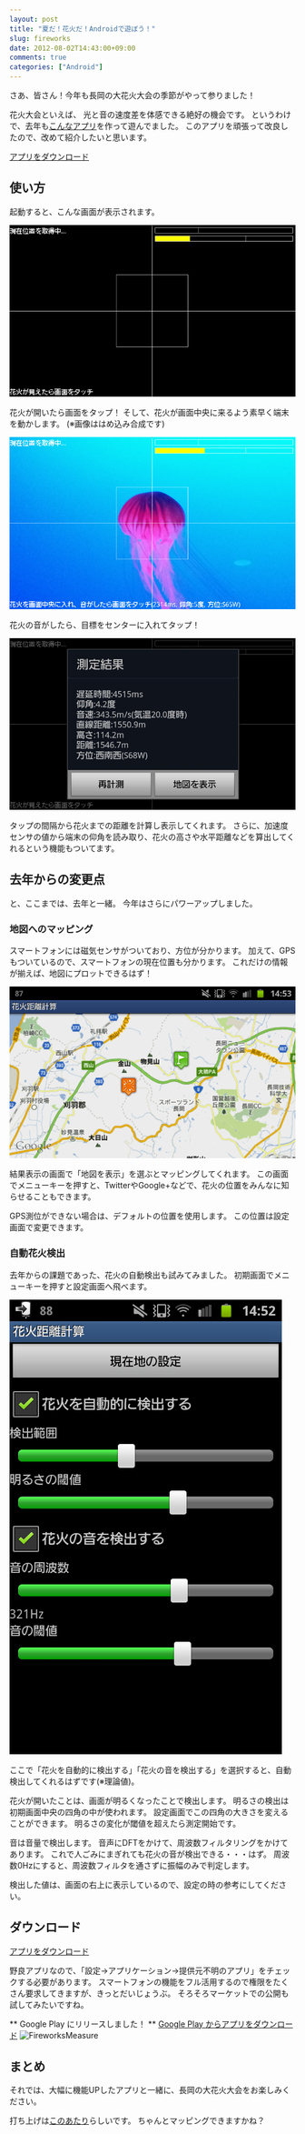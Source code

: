 ```yaml
---
layout: post
title: "夏だ！花火だ！Androidで遊ぼう！"
slug: fireworks
date: 2012-08-02T14:43:00+09:00
comments: true
categories: ["Android"]
---
```


さあ、皆さん！今年も長岡の大花火大会の季節がやって参りました！

花火大会といえば、
光と音の速度差を体感できる絶好の機会です。
というわけで、去年も[こんなアプリ](http://shogo82148.hatenablog.com/entry/20110802/1312274610)を作って遊んでました。
このアプリを頑張って改良したので、改めて紹介したいと思います。

[アプリをダウンロード](https://github.com/downloads/shogo82148/FireworksMeasure/FireworksMeasure.apk)

<!-- more -->

## 使い方

起動すると、こんな画面が表示されます。

![起動画面](/images/2012-08-02-fireworks1.png)

花火が開いたら画面をタップ！
そして、花火が画面中央に来るよう素早く端末を動かします。
(※画像ははめ込み合成です)

![花火をセンターに捉えたところ](/images/2012-08-02-fireworks2.png)

花火の音がしたら、目標をセンターに入れてタップ！

![結果](/images/2012-08-02-result.png)

タップの間隔から花火までの距離を計算し表示してくれます。
さらに、加速度センサの値から端末の仰角を読み取り、花火の高さや水平距離などを算出してくれるという機能もついてます。

## 去年からの変更点

と、ここまでは、去年と一緒。
今年はさらにパワーアップしました。

### 地図へのマッピング

スマートフォンには磁気センサがついており、方位が分かります。
加えて、GPSもついているので、スマートフォンの現在位置も分かります。
これだけの情報が揃えば、地図にプロットできるはず！

![地図へのマッピング](/images/2012-08-02-map.png)

結果表示の画面で「地図を表示」を選ぶとマッピングしてくれます。
この画面でメニューキーを押すと、TwitterやGoogle+などで、花火の位置をみんなに知らせることもできます。

GPS測位ができない場合は、デフォルトの位置を使用します。
この位置は設定画面で変更できます。

### 自動花火検出

去年からの課題であった、花火の自動検出も試みてみました。
初期画面でメニューキーを押すと設定画面へ飛べます。

![設定画面](/images/2012-08-02-settings.png)

ここで「花火を自動的に検出する」「花火の音を検出する」を選択すると、自動検出してくれるはずです(※理論値)。

花火が開いたことは、画面が明るくなったことで検出します。
明るさの検出は初期画面中央の四角の中が使われます。
設定画面でこの四角の大きさを変えることができます。
明るさの変化が閾値を超えたら測定開始です。

音は音量で検出します。
音声にDFTをかけて、周波数フィルタリングをかけてあります。
これで人ごみにまぎれても花火の音が検出できる・・・はず。
周波数0Hzにすると、周波数フィルタを通さずに振幅のみで判定します。

検出した値は、画面の右上に表示しているので、設定の時の参考にしてください。


## ダウンロード

[アプリをダウンロード](https://github.com/downloads/shogo82148/FireworksMeasure/FireworksMeasure.apk)

野良アプリなので、「設定→アプリケーション→提供元不明のアプリ」をチェックする必要があります。
スマートフォンの機能をフル活用するので権限をたくさん要求してきますが、きっとだいじょうぶ。
そろそろマーケットでの公開も試してみたいですね。

** Google Play にリリースしました！ **
[Google Play からアプリをダウンロード](https://play.google.com/store/apps/details?id=net.sorablue.shogo.FWMeasure)
![FireworksMeasure](https://chart.googleapis.com/chart?cht=qr&chs=300x300&chl=https://play.google.com/store/apps/details?id=net.sorablue.shogo.FWMeasure)

## まとめ

それでは、大幅に機能UPしたアプリと一緒に、長岡の大花火大会をお楽しみください。

打ち上げは[このあたり](http://nagaokamatsuri.com/jmap.html)らしいです。
ちゃんとマッピングできますかね？
